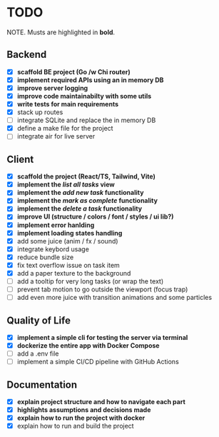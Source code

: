 # TODO

NOTE. Musts are highlighted in **bold**.

## Backend

- [x] **scaffold BE project (Go /w Chi router)**
- [x] **implement required APIs using an in memory DB**
- [x] **improve server logging**
- [x] **improve code maintainabilty with some utils**
- [x] **write tests for main requirements**
- [x] stack up routes
- [ ] integrate SQLite and replace the in memory DB
- [x] define a make file for the project
- [ ] integrate air for live server

## Client

- [x] **scaffold the project (React/TS, Tailwind, Vite)**
- [x] **implement the _list all tasks_ view**
- [x] **implement the _add new task_ functionality**
- [x] **implement the _mark as complete_ functionality**
- [x] **implement the _delete a task_ functionality**
- [x] **improve UI (structure / colors / font / styles / ui lib?)**
- [x] **implement error hanlding**
- [x] **implement loading states handling**
- [x] add some juice (anim / fx / sound)
- [x] integrate keybord usage
- [x] reduce bundle size
- [x] fix text overflow issue on task item
- [x] add a paper texture to the background
- [ ] add a tooltip for very long tasks (or wrap the text)
- [ ] prevent tab motion to go outside the viewport (focus trap)
- [ ] add even more juice with transition animations and some particles

## Quality of Life

- [x] **implement a simple cli for testing the server via terminal**
- [x] **dockerize the entire app with Docker Compose**
- [ ] add a .env file
- [ ] implement a simple CI/CD pipeline with GitHub Actions

## Documentation

- [x] **explain project structure and how to navigate each part**
- [x] **highlights assumptions and decisions made**
- [x] **explain how to run the project with docker**
- [x] explain how to run and build the project
